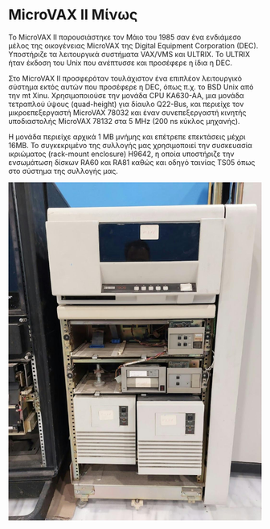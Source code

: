 # MicroVAX II Μίνως

Το MicroVAX II παρουσιάστηκε τον Μάιο του 1985 σαν ένα ενδιάμεσο μέλος της οικογένειας MicroVAX της Digital Equipment Corporation (DEC). Υποστήριζε τα λειτουργικά συστήματα VAX/VMS και ULTRIX. Το ULTRIX ήταν έκδοση του Unix που ανέπτυσσε και προσέφερε η ίδια η DEC.

Στο MicroVAX II προσφερόταν τουλάχιστον ένα επιπλέον λειτουργικό σύστημα εκτός αυτών που προσέφερε η DEC, όπως π.χ. το BSD Unix από την mt Xinu. Χρησιμοποιούσε την μονάδα CPU KA630-AA, μια μονάδα τετραπλού ύψους (quad-height) για δίαυλο Q22-Bus, και περιείχε τον μικροεπεξεργαστή MicroVAX 78032 και έναν συνεπεξεργαστή κινητής υποδιαστολής MicroVAX 78132 στα 5 MHz (200 ns κύκλος μηχανής).

Η μονάδα περιείχε αρχικά 1 MB μνήμης και επέτρεπε επεκτάσεις μέχρι 16MB. Το συγκεκριμένο της συλλογής μας χρησιμοποιεί την συσκευασία ικριώματος (rack-mount enclosure) H9642, η οποία υποστήριζε την ενσωμάτωση δίσκων RA60 και RA81 καθώς και οδηγό ταινίας TS05 όπως στο σύστημα της συλλογής μας.

![MicroVAX II Μίνως](../assets/images/microvax-2-a.jpg)

